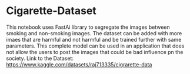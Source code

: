 # Cigarette-Dataset
This notebook uses FastAi library to segregate the images between smoking and non-smoking images. The dataset can be added with more imaes that are harmful and not harmful and be trained further with same parameters. This complete model can be used in an application that does not allow the users to post the images that could be bad influence pn the society.
Link to the Dataset:
https://www.kaggle.com/datasets/raj713335/cigrarette-data
